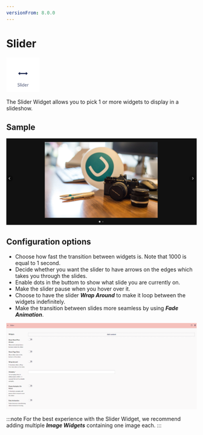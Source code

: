 ```yaml
---
versionFrom: 8.0.0
---
```


# Slider

![Slider widget icon](images/The-Slider-Widget.png)

The Slider Widget allows you to pick 1 or more widgets to display in a slideshow.

## Sample

![Frontend example of a slider with 2 pages, and both page dots and arrows enabled](images/Slider-example.png)

## Configuration options

- Choose how fast the transition between widgets is. Note that 1000 is equal to 1 second.
- Decide whether you want the slider to have arrows on the edges which takes you through the slides.
- Enable dots in the buttom to show what slide you are currently on.
- Make the slider pause when you hover over it.
- Choose to have the slider ***Wrap Around*** to make it loop between the widgets indefinitely.  
- Make the transition between slides more seamless by using ***Fade Animation***.

![Slider Backoffice](images/Slider-Backoffice.png)

:::note
For the best experience with the Slider Widget, we recommend adding multiple ***Image Widgets*** containing one image each.
:::
